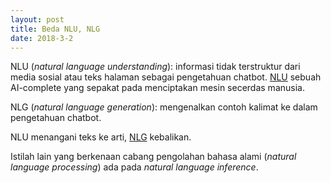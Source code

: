 ```yaml
---
layout: post
title: Beda NLU, NLG
date: 2018-3-2
---
```

NLU (_natural language understanding_): informasi tidak terstruktur dari media sosial atau teks halaman sebagai pengetahuan chatbot. [NLU](https://id.wikipedia.org/wiki/Pemahaman_bahasa_alami) sebuah AI-complete yang sepakat pada menciptakan mesin secerdas manusia.

NLG (_natural language generation_): mengenalkan contoh kalimat ke dalam pengetahuan chatbot.

NLU menangani teks ke arti, [NLG](http://oaji.net/articles/2015/786-1431229535.pdf) kebalikan.

Istilah lain yang berkenaan cabang pengolahan bahasa alami (_natural language processing_) ada pada _natural language inference_.
